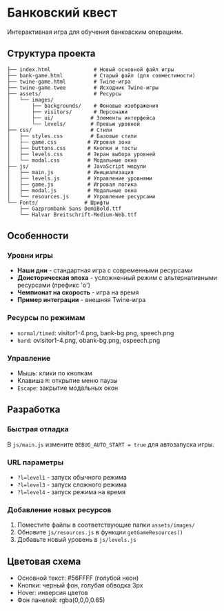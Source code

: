 # Банковский квест

Интерактивная игра для обучения банковским операциям.

## Структура проекта

```
├── index.html              # Новый основной файл игры
├── bank-game.html          # Старый файл (для совместимости)
├── twine-game.html         # Twine-игра
├── twine-game.twee         # Исходник Twine-игры
├── assets/                 # Ресурсы
│   └── images/
│       ├── backgrounds/    # Фоновые изображения
│       ├── visitors/       # Персонажи
│       ├── ui/            # Элементы интерфейса
│       └── levels/        # Превью уровней
├── css/                   # Стили
│   ├── styles.css         # Базовые стили
│   ├── game.css          # Игровая зона
│   ├── buttons.css       # Кнопки и тосты
│   ├── levels.css        # Экран выбора уровней
│   └── modal.css         # Модальные окна
├── js/                   # JavaScript модули
│   ├── main.js           # Инициализация
│   ├── levels.js         # Управление уровнями
│   ├── game.js           # Игровая логика
│   ├── modal.js          # Модальные окна
│   └── resources.js      # Управление ресурсами
└── Fonts/               # Шрифты
    ├── Gazprombank Sans DemiBold.ttf
    └── Halvar Breitschrift-Medium-Web.ttf
```

## Особенности

### Уровни игры
- **Наши дни** - стандартная игра с современными ресурсами
- **Доисторическая эпоха** - усложненный режим с альтернативными ресурсами (префикс 'o')
- **Чемпионат на скорость** - игра на время
- **Пример интеграции** - внешняя Twine-игра

### Ресурсы по режимам
- `normal/timed`: visitor1-4.png, bank-bg.png, speech.png
- `hard`: ovisitor1-4.png, obank-bg.png, ospeech.png

### Управление
- Мышь: клики по кнопкам
- Клавиша `M`: открытие меню паузы
- `Escape`: закрытие модальных окон

## Разработка

### Быстрая отладка
В `js/main.js` измените `DEBUG_AUTO_START = true` для автозапуска игры.

### URL параметры
- `?l=level1` - запуск обычного режима
- `?l=level3` - запуск сложного режима  
- `?l=level4` - запуск режима на время

### Добавление новых ресурсов
1. Поместите файлы в соответствующие папки `assets/images/`
2. Обновите `js/resources.js` в функции `getGameResources()`
3. Добавьте новый уровень в `js/levels.js`

## Цветовая схема
- Основной текст: #56FFFF (голубой неон)
- Кнопки: черный фон, голубая обводка 3px
- Hover: инверсия цветов
- Фон панелей: rgba(0,0,0,0.65)
